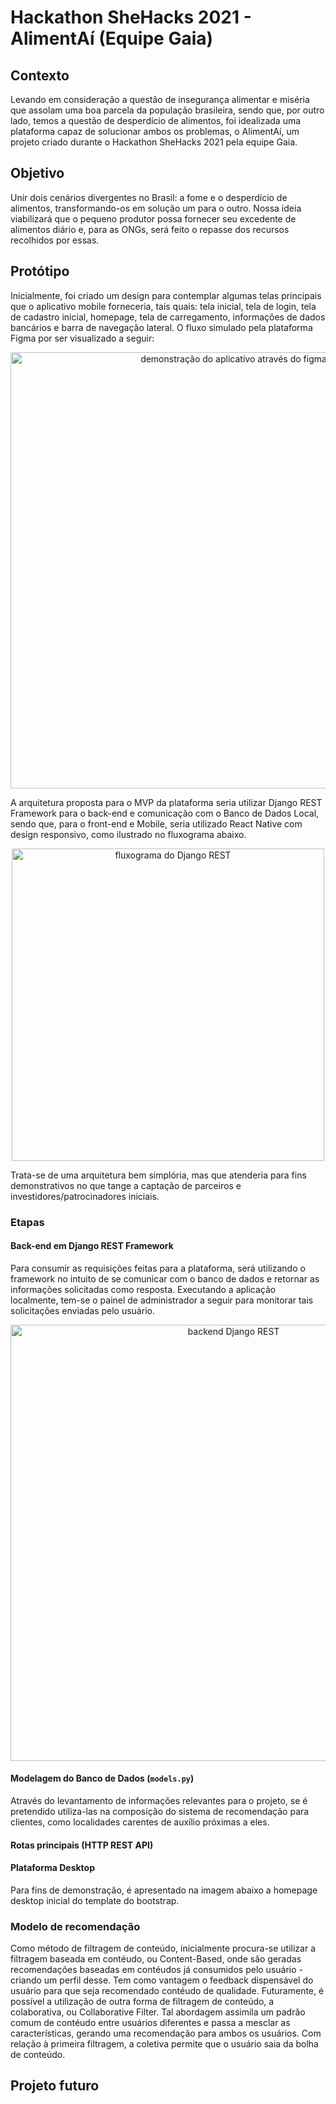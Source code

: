 # Hackathon SheHacks 2021 - AlimentAí (Equipe Gaia)

## Contexto
Levando em consideração a questão de insegurança alimentar e miséria que assolam uma boa parcela da população brasileira, sendo que, por outro lado, temos a questão de desperdício de alimentos, foi idealizada uma plataforma capaz de solucionar ambos os problemas, o AlimentAí, um projeto criado durante o Hackathon SheHacks 2021 pela equipe Gaia.

## Objetivo
Unir dois cenários divergentes no Brasil: a fome e o desperdício de alimentos, transformando-os em solução um para o outro. Nossa ideia viabilizará que o pequeno produtor possa fornecer seu excedente de alimentos diário e, para as ONGs, será feito o repasse dos recursos recolhidos por essas.

## Protótipo
Inicialmente, foi criado um design para contemplar algumas telas principais que o aplicativo mobile forneceria, tais quais: tela inicial, tela de login, tela de cadastro inicial, homepage, tela de carregamento, informações de dados bancários e barra de navegação lateral. O fluxo simulado pela plataforma Figma por ser visualizado a seguir:

<p align="center"><img  width="698" alt="demonstração do aplicativo através do figma" src="https://user-images.githubusercontent.com/37030292/139593707-e6c7cd1f-6582-4bc8-bb2d-30a126b45d5d.PNG" /></p>

A arquitetura proposta para o MVP da plataforma seria utilizar Django REST Framework para o back-end e comunicação com o Banco de Dados Local, sendo que, para o front-end e Mobile, seria utilizado React Native com design responsivo, como ilustrado no fluxograma abaixo.

<p align="center"><img  width="500" alt="fluxograma do Django REST" src="https://miro.medium.com/max/614/1*9SmHhzWDXBCpRi3CpQKowg.png" /></p>

Trata-se de uma arquitetura bem simplória, mas que atenderia para fins demonstrativos no que tange a captação de parceiros e investidores/patrocinadores iniciais.

### Etapas
#### Back-end em Django REST Framework
Para consumir as requisições feitas para a plataforma, será utilizando o framework no intuito de se comunicar com o banco de dados e retornar as informações solicitadas como resposta. Executando a aplicação localmente, tem-se o painel de administrador a seguir para monitorar tais solicitações enviadas pelo usuário.

<p align="center"><img width="698" alt="backend Django REST" src="https://user-images.githubusercontent.com/37030292/139594127-140d9ae5-a4da-4a81-9273-40b74a46afcd.PNG"/></p>

#### Modelagem do Banco de Dados (`models.py`)
Através do levantamento de informações relevantes para o projeto, se é pretendido utiliza-las na composição do sistema de recomendação para clientes, como localidades carentes de auxílio próximas a eles.

#### Rotas principais (HTTP REST API)

#### Plataforma Desktop
Para fins de demonstração, é apresentado na imagem abaixo a homepage desktop inicial do template do bootstrap. 

### Modelo de recomendação
Como método de filtragem de conteúdo, inicialmente procura-se utilizar a filtragem baseada em contéudo, ou Content-Based, onde são geradas recomendações baseadas em contéudos já consumidos pelo usuário - criando um perfil desse. Tem como vantagem o feedback dispensável do usuário para que seja recomendado contéudo de qualidade. Futuramente, é possível a utilização de outra forma de filtragem de conteúdo, a colaborativa, ou Collaborative Filter. Tal abordagem assimila um padrão comum de contéudo entre usuários diferentes e passa a mesclar as características, gerando uma recomendação para ambos os usuários. Com relação à primeira filtragem, a coletiva permite que o usuário saia da bolha de conteúdo.

## Projeto futuro
